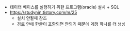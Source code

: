 - 데이터 베이스를  실행하기 위한 프로그램(oracle) 설치 + SQL
- https://studynin.tistory.com/m/25
	- 설치 안될때 참조
	- 경로 안에 한글이 포함되면 안되기 때문에 계정 하나를 더 생성
